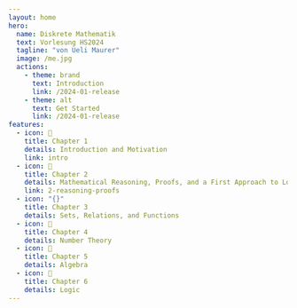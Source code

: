```yaml
---
layout: home
hero:
  name: Diskrete Mathematik
  text: Vorlesung HS2024
  tagline: "von Ueli Maurer"
  image: /me.jpg
  actions:
    - theme: brand
      text: Introduction
      link: /2024-01-release
    - theme: alt
      text: Get Started
      link: /2024-01-release
features:
  - icon: 🎯
    title: Chapter 1
    details: Introduction and Motivation
    link: intro
  - icon: 🔮
    title: Chapter 2
    details: Mathematical Reasoning, Proofs, and a First Approach to Logic
    link: 2-reasoning-proofs
  - icon: "{}"
    title: Chapter 3
    details: Sets, Relations, and Functions
  - icon: 🔢
    title: Chapter 4
    details: Number Theory
  - icon: 🧮
    title: Chapter 5
    details: Algebra
  - icon: 🧠
    title: Chapter 6
    details: Logic
---
```

